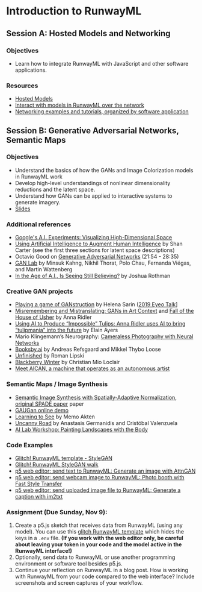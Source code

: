# Introduction to RunwayML

## Session A: Hosted Models and Networking

### Objectives

- Learn how to integrate RunwayML with JavaScript and other software applications.

### Resources

- [Hosted Models](https://learn.runwayml.com/#/how-to/hosted-models)
- [Interact with models in RunwayML over the network](https://learn.runwayml.com/#/how-to/network)
- [Networking examples and tutorials, organized by software application](https://learn.runwayml.com/#/networking/examples)

## Session B: Generative Adversarial Networks, Semantic Maps

### Objectives

- Understand the basics of how the GANs and Image Colorization models in RunwayML work
- Develop high-level understandings of nonlinear dimensionality reductions and the latent space.
- Understand how GANs can be applied to interactive systems to generate imagery.
- [Slides](https://docs.google.com/presentation/d/1jECVQczrHB1Wtx4-BBJoVeWLW45hYoLk6dBak8SHSVQ/edit?usp=sharing)

### Additional references

- [Google's A.I. Experiments: Visualizing High-Dimensional Space](https://www.youtube.com/watch?v=wvsE8jm1GzE)
- [Using Artificial Intelligence to Augment Human Intelligence](https://distill.pub/2017/aia/) by Shan Carter (see the first three sections for latent space descriptions)
- Octavio Good on [Generative Adversarial Networks](https://www.youtube.com/watch?v=Oqm9vsf_hvU&feature=youtu.be&t=1313) (21:54 - 28:35)
- [GAN Lab](https://poloclub.github.io/ganlab/) by Minsuk Kahng, Nikhil Thorat, Polo Chau, Fernanda Viégas, and Martin Wattenberg
- [In the Age of A.I., Is Seeing Still Believing?](https://www.newyorker.com/magazine/2018/11/12/in-the-age-of-ai-is-seeing-still-believing) by Joshua Rothman

### Creative GAN projects

- [Playing a game of GANstruction](https://thegradient.pub/playing-a-game-of-ganstruction/) by Helena Sarin ([2019 Eyeo Talk](https://vimeo.com/354276365)]
- [Misremembering and Mistranslating: GANs in Art Context](http://annaridler.com/gans-in-art) and [Fall of the House of Usher](http://annaridler.com/fall-of-the-house-of-usher) by Anna Ridler
- [Using AI to Produce “Impossible” Tulips: Anna Ridler uses AI to bring “tulipmania” into the future](https://hyperallergic.com/487261/anna-ridler-tulipmania/) by Elain Ayers
- Mario Klingemann’s Neurography: [Cameraless Photography with Neural Networks](https://www.youtube.com/watch?v=21W5-q5YYjw)
- [Booksby.ai](https://booksby.ai/about/) by Andreas Refsgaard and Mikkel Thybo Loose
- [Unfinished](https://aiartists.org/roman-lipski) by Roman Lipski
- [Blackberry Winter](https://christianmioloclair.com/blackberrywinter) by Christian Mio Loclair
- [Meet AICAN, a machine that operates as an autonomous artist](https://www.interaliamag.org/articles/ahmed-elgammal/)

### Semantic Maps / Image Synthesis

- [Semantic Image Synthesis with Spatially-Adaptive Normalization](https://nvlabs.github.io/SPADE/), [original SPADE paper](https://arxiv.org/pdf/1903.07291.pdf) paper
- [GAUGan online demo](http://nvidia-research-mingyuliu.com/gaugan/)
- [Learning to See](http://www.memo.tv/portfolio/learning-to-see/) by Memo Akten
- [Uncanny Road](https://cvalenzuelab.com/uncannyrd/) by Anastasis Germanidis and Cristóbal Valenzuela
- [AI Lab Workshop: Painting Landscapes with the Body](https://github.com/ellennickles/painting-landscapes-with-the-body)

### Code Examples

- [Glitch! RunwayML template - StyleGAN](https://glitch.com/edit/#!/runway-ml-template)
- [Glitch! RunwayML StyleGAN walk](https://glitch.com/edit/#!/latent-sky-walk)
- [p5 web editor: send text to RunwayML: Generate an image with AttnGAN](https://editor.p5js.org/ima_ml/sketches/mOAf3ggYQ)
- [p5 web editor: send webcam image to RunwayML: Photo booth with Fast Style Transfer](https://editor.p5js.org/ima_ml/sketches/nhxxASB9t)
- [p5 web editor: send uploaded image file to RunwayML: Generate a caption with im2txt](https://editor.p5js.org/ima_ml/sketches/1kb6hUBvT)

### Assignment (Due Sunday, Nov 9):

1. Create a p5.js sketch that receives data from RunwayML (using any model). You can use this [glitch RunwayML template](https://glitch.com/edit/#!/runway-ml-template) which hides the keys in a `.env` file. **(If you work with the web editor only, be careful about leaving your token in your code and the model active in the RunwayML interface!)**
2. Optionally, send data to RunwayML or use another programming environment or software tool besides p5.js.
3. Continue your reflection on RunwayML in a blog post. How is working with RunwayML from your code compared to the web interface? Include screenshots and screen captures of your workflow.
